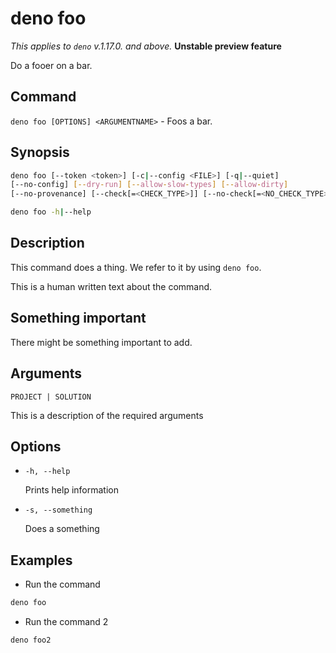 # deno foo

*This applies to `deno` v.1.17.0. and above.* **Unstable preview feature**

Do a fooer on a bar.

## Command

`deno foo [OPTIONS] <ARGUMENTNAME>` - Foos a bar.

## Synopsis

```bash
deno foo [--token <token>] [-c|--config <FILE>] [-q|--quiet]
[--no-config] [--dry-run] [--allow-slow-types] [--allow-dirty]
[--no-provenance] [--check[=<CHECK_TYPE>]] [--no-check[=<NO_CHECK_TYPE>]]

deno foo -h|--help
```

## Description

This command does a thing. We refer to it by using `deno foo`.

This is a human written text about the command.

## Something important

There might be something important to add.

## Arguments

`PROJECT | SOLUTION`

This is a description of the required arguments

## Options

- `-h, --help`

    Prints help information

- `-s, --something`

    Does a something

## Examples

- Run the command

```bash
deno foo
```

- Run the command 2

```bash
deno foo2
```
